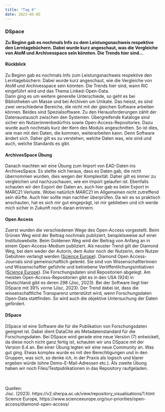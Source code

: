 ```yaml
---
title: "Tag 6"
date: 2023-05-05
---
```


### DSpace 
**Zu Beginn gab es nochmals Info zu dem Leistungsnachweis respektive den Lerntagebüchern. Dabei wurde kurz angeschaut, was die Vergleiche von AtoM und Archivesspace sein könnten. Die Trends hier sind...**



#### **Rückblick**
Zu Beginn gab es nochmals Info zum Leistungsnachweis respektive den Lerntagebüchern. Dabei wurde kurz angeschaut, wie die Vergleiche von AtoM und Archivesspace sein könnten. Die Trends hier sind, wann RiC eingeführt wird und das Thema Linked-Open-Data.<br>
Dann ging es um weitere generelle Unterschiede, so geht es bei Bibliotheken um Masse und bei Archiven um Unikate. Das heisst, es sind zwei verschiedene Bereiche, die nicht mit der gleichen Software arbeiten können. Beides sind Spezialsoftware. Zu den Herausforderungen zählt der Datenaustausch zwischen den Systemen. Übergreifende Kataloge sind sicher ein Nutzerinnenbedürfnis sowie Open-Access-Repositories. 
Dazu wurde auch nochmals kurz der Kern des Moduls angeschnitten. So ist dies, wie man mit den Daten, die kommen, weiterarbeiten kann. Denn Software ändert sich. Daher gilt es zu verstehen, welche Daten was, wie sind und auch, welche Standards es gibt.
<br>
#### **ArchivesSpace Übung**<br>
Danach machten wir eine Übung zum Import von EAD-Daten ins ArchivesSpace. Es stellte sich heraus, dass es Daten gab, die nicht übernommen wurden, dies wegen der Komplexität. Daher gilt es immer zu vergleichen und nachzuschauen, wie ein Import gelaufen ist. Ebenfalls schauten wir den Export der Daten an, auch hier gab es beim Export in MARC21 Verluste. Wobei natürlich MARC21 im Allgemeinen nicht zutreffend sein dürfte. Auch hier sollte man nachher überprüfen. Da wir es so praktisch anschauten, hat es sich mir gut eingeprägt, ist mir geblieben und ich werde mich sicher in Zukunft noch daran erinnern. <br>
#### **Open Access**<br>
Zuerst wurden die verschiedenen Wege des Open-Access vorgestellt. Beim Grünen Weg wird der Beitrag nochmals publiziert, beispielsweise auf einer Institutswebsite. Beim Goldenen Weg wird der Beitrag von Anfang an in einem Open-Access-Medium publiziert. Als neuster Trend gilt der Diamond Weg, bei dem weder der Autorin, dem Autor noch der Nutzerin, dem Nutzer Gebühren verlangt werden (<a href="https://www.scienceeurope.org/our-priorities/open-access/diamond-open-access/">Science Europe</a>). Diamond Open Access-Journals sind gemeinschaftlich gelenkt. Sie sind von Wissenschaftlerinnen und Wissenschaftler geführte und betriebene Veröffentlichungsinitiativen (<a href="https://www.scienceeurope.org/our-priorities/open-access/diamond-open-access/">Science Europe</a>). 
Die Forschungsdaten sind Repositorien abgelegt. Am meisten Open-Access-Repositorien gibt es in den USA (924) in Deutschland gibt es deren 298 (Jisc, 2023). Bei der Software liegt hier DSpace mit 39% vorne (Jisc, 2023). Der Trend dabei ist, dass die wissenschaftliche Transparenz unterstützt wird, wenn Forschungsdaten Open-Data stattfinden. So wird auch die objektive Untersuchung der Daten gefördert. <br>
#### **DSpace**<br>
DSpace ist eine Software die für die Publikation von Forschungsdaten geeignet ist. Dabei dient DataCite als Metadatenstandard für die Forschungsdaten. Bei DSpace wird gerade eine neue Version (7) entwickelt, da diese noch nicht ganz fertig ist, schauten wir uns DSpace mit der Version 6.4 an.
Bei einer Übung legten wir eine neue Community an. Was gut ging. Etwas komplex wurde es mit den Berechtigungen und in den Gruppen, was sich, so denke ich, in der Praxis als logisch und klarer ergeben würde (ohne Demo-E-Mail-Adressen etc.). Als zweite Übung haben wir noch Files/Testpublikationen in das Repository raufgeladen.
<br>
<br>



<br>
Quellen: 
 <br>
Jisc. (2023). https://v2.sherpa.ac.uk/view/repository_visualisations/1.html
 <br>
Science Europe, https://www.scienceeurope.org/our-priorities/open-access/diamond-open-access/




